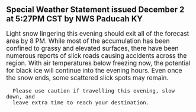 <p>
   <h2>Special Weather Statement issued December 2 at 5:27PM CST by NWS Paducah KY</h2>
   <div style="font-size:120%">Light snow lingering this evening should exit all of the forecast
      area by 8 PM. While most of the accumulation has been confined to
      grassy and elevated surfaces, there have been numerous reports of
      slick roads causing accidents across the region. With air
      temperatures below freezing now, the potential for black ice will
      continue into the evening hours. Even once the snow ends, some
      scattered slick spots may remain.
      
      Please use caution if travelling this evening, slow down, and
      leave extra time to reach your destination.
   </div>
</p>